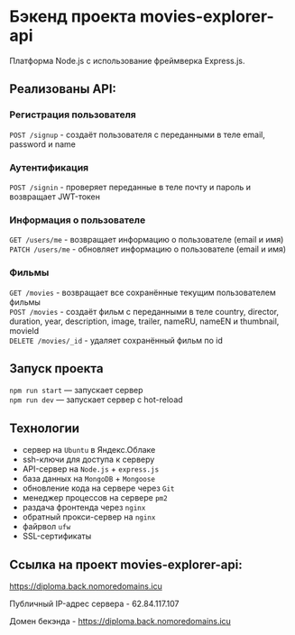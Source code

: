 # Бэкенд проекта movies-explorer-api  
Платформа Node.js с использование фреймверка Express.js.  
  
## Реализованы API:  

### Регистрация пользователя
`POST /signup` - создаёт пользователя с переданными в теле email, password и name

### Аутентификация
`POST /signin` - проверяет переданные в теле почту и пароль и возвращает JWT-токен

### Информация о пользователе
`GET /users/me` - возвращает информацию о пользователе (email и имя)  
`PATCH /users/me` - обновляет информацию о пользователе (email и имя)

### Фильмы
`GET /movies` - возвращает все сохранённые текущим  пользователем фильмы  
`POST /movies` - создаёт фильм с переданными в теле country, director, duration, year, description, image, trailer, nameRU, nameEN и thumbnail, movieId  
`DELETE /movies/_id` - удаляет сохранённый фильм по id  

  
## Запуск проекта

`npm run start` — запускает сервер  
`npm run dev` — запускает сервер с hot-reload  

## Технологии
- сервер на `Ubuntu` в Яндекс.Облаке
- ssh-ключи для доступа к серверу
- API-сервер на `Node.js` + `express.js`
- база данных на `MongoDB` + `Mongoose`
- обновление кода на сервере через `Git`
- менеджер процессов на сервере `pm2`
- раздача фронтенда через `nginx`
- обратный прокси-сервер на `nginx`
- файрвол `ufw`
- SSL-сертификаты
  
  
## Ссылка на проект movies-explorer-api:

https://diploma.back.nomoredomains.icu
  
Публичный IP-адрес сервера - 62.84.117.107  
  
Домен бекэнда - https://diploma.back.nomoredomains.icu
